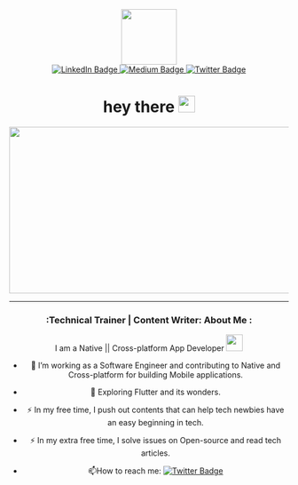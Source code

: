 <div id="header" align="center">
  <img src="https://media.giphy.com/media/M9gbBd9nbDrOTu1Mqx/giphy.gif" width="100"/>
  
  
<div id="badges">
  <a href="https://www.linkedin.com/in/emmanueldavk/">
    <img src="https://img.shields.io/badge/LinkedIn-blue?style=for-the-badge&logo=linkedin&logoColor=white" alt="LinkedIn Badge"/>
  </a>
  <a href="https://emmanueldav.medium.com/">
    <img src="https://img.shields.io/badge/Medium-white?style=for-the-badge&logo=Medium&logoColor=black" alt="Medium Badge"/>
  </a>
  <a href="https://twitter.com/EmmanuelDav_K">
    <img src="https://img.shields.io/badge/Twitter-blue?style=for-the-badge&logo=twitter&logoColor=white" alt="Twitter Badge"/>
  </a>
</div>
  
<img src="https://komarev.com/ghpvc/?Emmanueldav&style=flat-square&color=blue" alt=""/>
  
  <h1>
  hey there
  <img src="https://media.giphy.com/media/hvRJCLFzcasrR4ia7z/giphy.gif" width="30px"/>
</h1>

  
  <div align="center">
  <img src="https://media.giphy.com/media/dWesBcTLavkZuG35MI/giphy.gif" width="600" height="300"/>
</div>
  
  ---

### :Technical Trainer | Content Writer: About Me :
  
  I am a Native || Cross-platform App Developer <img src="https://media.giphy.com/media/WUlplcMpOCEmTGBtBW/giphy.gif" width="30"> 
  
  - :telescope: I’m working as a Software Engineer and contributing to Native and Cross-platform for building Mobile applications.

  - :seedling: Exploring Flutter and its wonders.

  - :zap: In my free time, I push out contents that can help tech newbies have an easy beginning in tech.
  
  - :zap: In my extra free time, I solve issues on Open-source and read tech articles.
 
  - :mailbox:How to reach me: [![Twitter Badge](https://img.shields.io/badge/-kakbar-blue?style=flat&logo=Twitter&logoColor=white)](https://twitter.com/EmmanuelDav_K)


</div>

